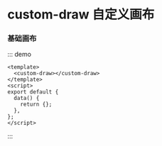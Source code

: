 <!--
 * @Descripttion:
 * @Author: ycc
 * @Date: 2022-02-25 10:52:33
 * @LastEditTime: 2022-03-11 10:02:31
-->

# custom-draw 自定义画布

### 基础画布

::: demo

```vue
<template>
  <custom-draw></custom-draw>
</template>
<script>
export default {
  data() {
    return {};
  },
};
</script>
```

:::
